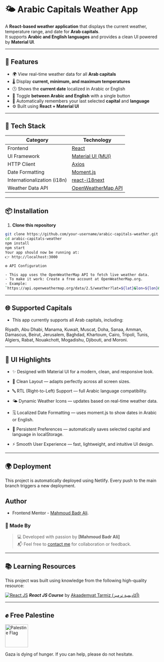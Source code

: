# 🌤️ Arabic Capitals Weather App

A **React-based weather application** that displays the current weather, temperature range, and date for **Arab capitals**.  
It supports **Arabic and English languages** and provides a clean UI powered by **Material UI**.

---

## 🚀 Features

- 🌍 View real-time weather data for all **Arab capitals**  
- 🌡️ Display **current, minimum, and maximum temperatures**  
- 🕓 Shows the **current date** localized in Arabic or English  
- 🔁 Toggle **between Arabic and English** with a single button  
- 💾 Automatically remembers your last selected **capital** and **language**  
- ⚙️ Built using **React + Material UI**

---

## 🧠 Tech Stack

| Category | Technology |
|-----------|-------------|
| Frontend | [React](https://react.dev/) |
| UI Framework | [Material UI (MUI)](https://mui.com/) |
| HTTP Client | [Axios](https://axios-http.com/) |
| Date Formatting | [Moment.js](https://momentjs.com/) |
| Internationalization (i18n) | [react-i18next](https://react.i18next.com/) |
| Weather Data API | [OpenWeatherMap API](https://openweathermap.org/api) |

---

## 📦 Installation

1. **Clone this repository**

```bash
git clone https://github.com/your-username/arabic-capitals-weather.git
cd arabic-capitals-weather
npm install
npm start
Your app should now be running at:
👉 http://localhost:3000

⚙️ API Configuration

- This app uses the OpenWeatherMap API to fetch live weather data.
- To make it work: Create a free account at OpenWeatherMap.org.
- Example:
`https://api.openweathermap.org/data/2.5/weather?lat=${lat}&lon=${lon}&appid=${apiKey}`

```
---

## 🌐 Supported Capitals

- This app currently supports all Arab capitals, including:

Riyadh, Abu Dhabi, Manama, Kuwait, Muscat, Doha, Sanaa, Amman, Damascus, Beirut, Jerusalem, Baghdad, Khartoum, Cairo, Tripoli, Tunis, Algiers, Rabat, Nouakchott, Mogadishu, Djibouti, and Moroni.

---

## 🎨 UI Highlights

- ✨ Designed with Material UI for a modern, clean, and responsive look.

- 🧭 Clean Layout — adapts perfectly across all screen sizes.

- 🔤 RTL (Right-to-Left) Support — full Arabic language compatibility.

- 🌤️ Dynamic Weather Icons — updates based on real-time weather data.

- 🗓️ Localized Date Formatting — uses moment.js to show dates in Arabic or English.

- 💾 Persistent Preferences — automatically saves selected capital and language in localStorage.

- ⚡ Smooth User Experience — fast, lightweight, and intuitive UI design.

---

## 🌍 Deployment

This project is automatically deployed using Netlify.
Every push to the main branch triggers a new deployment.

## Author

- Frontend Mentor - [Mahmoud Badr Ali](https://www.frontendmentor.io/profile/MahmoudBadrAli).

### 👤 Made By
> 💻 Developed with passion by **[Mahmoud Badr Ali]**  
> 📬 Feel free to [contact me](mailto:mahmoudbadrali15@gmail.com) for collaboration or feedback.

---

## 📚 Learning Resources
This project was built using knowledge from the following high-quality resource:

[![React JS](https://img.icons8.com/color/48/000000/react-native.png)](https://www.youtube.com/watch?v=ihRRf3EjTV8&list=PLYyqC4bNbCIdSZ-JayMLl4WO2Cr995vyS)  ***React JS Course*** by [Akaademyat Tarmiz (أكاديمية ترميز)](https://www.youtube.com/@tarmeez)

---

## ✊ Free Palestine
<p align="left">
  <img src="https://upload.wikimedia.org/wikipedia/commons/0/00/Flag_of_Palestine.svg" alt="Palestine Flag" width="75" style="vertical-align: middle; margin-right: 10px;"/>
</p>
Gaza is dying of hunger. If you can help, please do not hesitate.

